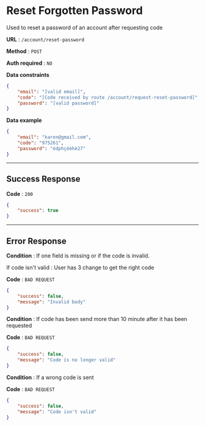 # Reset Forgotten Password

Used to reset a password of an account after requesting code

**URL** : `/account/reset-password`

**Method** : `POST`

**Auth required** : `NO`

**Data constraints**

```json
{
    "email": "[valid email]",
    "code": "[Code received by route /account/request-reset-password]",
    "password": "[valid password]"
}
```

**Data example**

```json
{
    "email": "karen@gmail.com",
    "code": "975261",
    "password": "édphçéèhè27"
}
```

---

## Success Response

**Code** : `200`

```json
{
    "success": true 
}
```

---

## Error Response

**Condition** : If one field is missing or if the code is invalid.

If code isn't valid : User has 3 change to get the right code

**Code** : `BAD REQUEST`

```json
{
    "success": false, 
    "message": "Invalid body"
}
```

**Condition** : If code has been send more than 10 minute after it has been requested

**Code** : `BAD REQUEST`

```json
{
    "success": false,
    "message": "Code is no longer valid"
}
```

**Condition** : If a wrong code is sent

**Code** : `BAD REQUEST`

```json
{
    "success": false,
    "message": "Code isn't valid"
}
```
